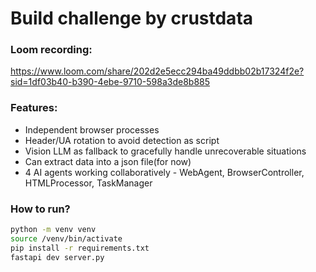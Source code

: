 # Build challenge by crustdata
### Loom recording:
https://www.loom.com/share/202d2e5ecc294ba49ddbb02b17324f2e?sid=1df03b40-b390-4ebe-9710-598a3de8b885

### Features:
- Independent browser processes
- Header/UA rotation to avoid detection as script
- Vision LLM as fallback to gracefully handle unrecoverable situations
- Can extract data into a json file(for now)
- 4 AI agents working collaboratively - WebAgent, BrowserController, HTMLProcessor, TaskManager

### How to run?
```bash
python -m venv venv
source /venv/bin/activate
pip install -r requirements.txt
fastapi dev server.py
```
